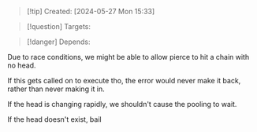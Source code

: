 
>[!tip] Created: [2024-05-27 Mon 15:33]

>[!question] Targets: 

>[!danger] Depends: 

Due to race conditions, we might be able to allow pierce to hit a chain with no head.

If this gets called on to execute tho, the error would never make it back, rather than never making it in.

If the head is changing rapidly, we shouldn't cause the pooling to wait.

If the head doesn't exist, bail